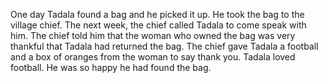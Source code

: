 One day Tadala found a bag and he picked it up. He took the bag to the village chief. The next week, the chief called Tadala to come
speak with him. The chief told him that the woman who owned the bag was very thankful that Tadala had returned the bag. The chief
gave Tadala a football and a box of oranges from the woman to say thank you. Tadala loved football. He was so happy he had found
the bag.